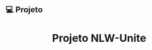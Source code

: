 ## 💻 Projeto

<h1 align='center'> Projeto NLW-Unite </h1>

<p align='center> Site para inscrição de participantes com confirmação de check-in e datas </p>
